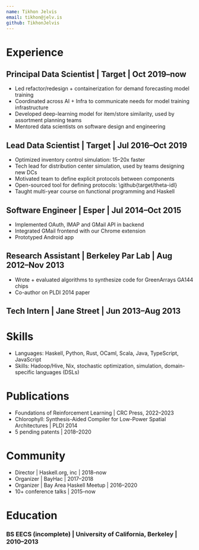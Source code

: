 ```yaml
---
name: Tikhon Jelvis
email: tikhon@jelv.is
github: TikhonJelvis
---
```


# Experience

## Principal Data Scientist | Target | Oct 2019–now

  * Led refactor/redesign + containerization for demand forecasting model training
  * Coordinated across AI + Infra to communicate needs for model training infrastructure
  * Developed deep-learning model for item/store similarity, used by assortment planning teams
* Mentored data scientists on software design and engineering

## Lead Data Scientist | Target | Jul 2016–Oct 2019

  * Optimized inventory control simulation: 15–20x faster
  * Tech lead for distribution center simulation, used by teams designing new DCs
  * Motivated team to define explicit protocols between components
  * Open-sourced tool for defining protocols: \github{target/theta-idl}
  * Taught multi-year course on functional programming and Haskell

## Software Engineer | Esper | Jul 2014–Oct 2015

  * Implemented OAuth, IMAP and GMail API in backend
  * Integrated GMail frontend with our Chrome extension
  * Prototyped Android app

## Research Assistant | Berkeley Par Lab | Aug 2012–Nov 2013

  * Wrote + evaluated algorithms to synthesize code for GreenArrays  GA144 chips
  * Co-author on PLDI 2014 paper

## Tech Intern | Jane Street | Jun 2013–Aug 2013

# Skills

  * Languages: Haskell, Python, Rust, OCaml, Scala, Java, TypeScript, JavaScript
  * Skills: Hadoop/Hive, Nix, stochastic optimization, simulation, domain-specific languages (DSLs)

# Publications

  * Foundations of Reinforcement Learning | CRC Press, 2022–2023
  * Chlorophyll: Synthesis-Aided Compiler for Low-Power Spatial Architectures | PLDI 2014
  * 5 pending patents | 2018–2020

# Community

  * Director | Haskell.org, inc | 2018–now
  * Organizer | BayHac | 2017–2018
  * Organizer | Bay Area Haskell Meetup | 2016–2020
  * 10+ conference talks | 2015–now

# Education

### BS EECS (incomplete) | University of California, Berkeley | 2010–2013
